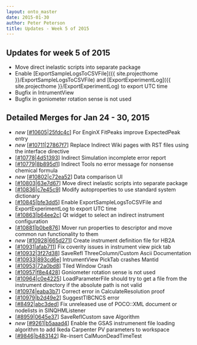 ```yaml
---
layout: onto_master
date: 2015-01-30
author: Peter Peterson
title: Updates - Week 5 of 2015
---
```

Updates for week 5 of 2015
--------------------------
* Move direct inelastic scripts into separate package
* Enable [ExportSampleLogsToCSVFile]({{ site.projecthome }}/ExportSampleLogsToCSVFile) and [ExportExperimentLog]({{ site.projecthome }}/ExportExperimentLog) to export UTC time
* Bugfix in IntrumentView
* Bugfix in goniometer rotation sense is not used

Detailed Merges for Jan 24 - 30, 2015
-------------------------------------
* *new* \[[#10605](http://trac.mantidproject.org/mantid/ticket/10605)\|[25fdc4c](https://github.com/mantidproject/mantid/commit/25fdc4c6b46694d3a3d803d2528b0e66ce5c3a92)\] For EnginX FitPeaks improve ExpectedPeak entry
* *new* \[[#10711](http://trac.mantidproject.org/mantid/ticket/10711)\|[27867f7](https://github.com/mantidproject/mantid/commit/27867f707054de3d73764a199eb1bceacb10437c)\] Replace Indirect Wiki pages with RST files using the interface directive
* \[[#10778](http://trac.mantidproject.org/mantid/ticket/10778)\|[4d51393](https://github.com/mantidproject/mantid/commit/4d513939ae9ddb46d2abef91edaa8f8dffcdbfb7)\] Indirect Simulation incomplete error report
* \[[#10779](http://trac.mantidproject.org/mantid/ticket/10779)\|[8b895d1](https://github.com/mantidproject/mantid/commit/8b895d184f6f271f4f90d5ffb1cf6b69c82d4728)\] Indirect Tools no error message for  nonsense chemical formula
* *new* \[[#10802](http://trac.mantidproject.org/mantid/ticket/10802)\|[c72ea52](https://github.com/mantidproject/mantid/commit/c72ea52a17dd972b3d0617145bf08c3805ffd5bd)\] Data comparison UI
* \[[#10803](http://trac.mantidproject.org/mantid/ticket/10803)\|[63e7d67](https://github.com/mantidproject/mantid/commit/63e7d676a757657f0de7878099744a9e9d250480)\] Move direct inelastic scripts into separate package
* \[[#10836](http://trac.mantidproject.org/mantid/ticket/10836)\|[c7e45c9](https://github.com/mantidproject/mantid/commit/c7e45c99fd0d199d65968346ba22dbd67372335e)\] Modify autoproperties to use standard system dictionary
* \[[#10845](http://trac.mantidproject.org/mantid/ticket/10845)\|[bfe3dd5](https://github.com/mantidproject/mantid/commit/bfe3dd5bc0951b08db0aa924f5a24e7aaf4905af)\] Enable ExportSampleLogsToCSVFile and ExportExperimentLog to export UTC time
* \[[#10863](http://trac.mantidproject.org/mantid/ticket/10863)\|[b64ee2c](https://github.com/mantidproject/mantid/commit/b64ee2c2ddd69e4cb54c361b048fed13b725aec1)\] Qt widget to select an indirect instrument configuration
* \[[#10881](http://trac.mantidproject.org/mantid/ticket/10881)\|[b0be876](https://github.com/mantidproject/mantid/commit/b0be876c5eb07355e4dae614c285c696514aa905)\] Mover run properties to descriptor and move common run functionality to them
* *new* \[[#10928](http://trac.mantidproject.org/mantid/ticket/10928)\|[665d271](https://github.com/mantidproject/mantid/commit/665d2712eb2c64e4404b4413396068c429eef339)\] Create instrument definition file for HB2A
* \[[#10931](http://trac.mantidproject.org/mantid/ticket/10931)\|[afab711](https://github.com/mantidproject/mantid/commit/afab71132751cd6bf0bf3ce42e1eb87c87972eeb)\] Fix coverity issues in instrument view pick tab
* \[[#10932](http://trac.mantidproject.org/mantid/ticket/10932)\|[3f27d38](https://github.com/mantidproject/mantid/commit/3f27d387cacdec14f45554527cc530eb1d22c826)\] SaveRefl ThreeColumn/Custom Ascii Documentation
* \[[#10933](http://trac.mantidproject.org/mantid/ticket/10933)\|[893cd6e](https://github.com/mantidproject/mantid/commit/893cd6eee00f955df86bbfdd38ccff4f664780ee)\] IntrumentView PickTab crashes Mantid
* \[[#10953](http://trac.mantidproject.org/mantid/ticket/10953)\|[72a0bd8](https://github.com/mantidproject/mantid/commit/72a0bd8d417ab5ddfcf21c163899ceee8f62b187)\] Tiled Window Crash
* \[[#10957](http://trac.mantidproject.org/mantid/ticket/10957)\|[f8e4428](https://github.com/mantidproject/mantid/commit/f8e44286fc2c3aafd4d0c27b1b071236ae22a268)\] Goniometer rotation sense is not used
* \[[#10964](http://trac.mantidproject.org/mantid/ticket/10964)\|[c0e4225](https://github.com/mantidproject/mantid/commit/c0e42251e60d0449981a7191fc8997a186f8fdc1)\] LoadParameterFile should try to get a file from the instrument directory if the absolute path is not valid
* \[[#10974](http://trac.mantidproject.org/mantid/ticket/10974)\|[eaba3b7](https://github.com/mantidproject/mantid/commit/eaba3b70b4517fd94e2410e3652bffd01c5c4f5e)\] Correct error in CalculateResolution proof
* \[[#10979](http://trac.mantidproject.org/mantid/ticket/10979)\|[b2d49e2](https://github.com/mantidproject/mantid/commit/b2d49e2979bcd114898bfbe972b3c9e0a7a47493)\] SuggestTIBCNCS error
* \[[#8492](http://trac.mantidproject.org/mantid/ticket/8492)\|[abc3ded](https://github.com/mantidproject/mantid/commit/abc3ded48db6cb6b4d44d3fd684a2353009bf39d)\] Fix unreleased use of POCO::XML document or nodelists in SINQHMListener
* \[[#8959](http://trac.mantidproject.org/mantid/ticket/8959)\|[0645e37](https://github.com/mantidproject/mantid/commit/0645e3788817bc0f1d5631f24706ee654e56e363)\] SaveReflCustom save Algorithm
* *new* \[[#9261](http://trac.mantidproject.org/mantid/ticket/9261)\|[b5aaad4](https://github.com/mantidproject/mantid/commit/b5aaad4753ad7bc5b05bc1617ddfe701fbe98932)\] Enable the GSAS instrumenent file loading algorithm to add Ikeda Carpenter PV parameters to workspace
* \[[#9846](http://trac.mantidproject.org/mantid/ticket/9846)\|[b483142](https://github.com/mantidproject/mantid/commit/b483142ae02dfc3afb3fd4be3fef26aa2d912a5e)\] Re-insert CalMuonDeadTimeTest
